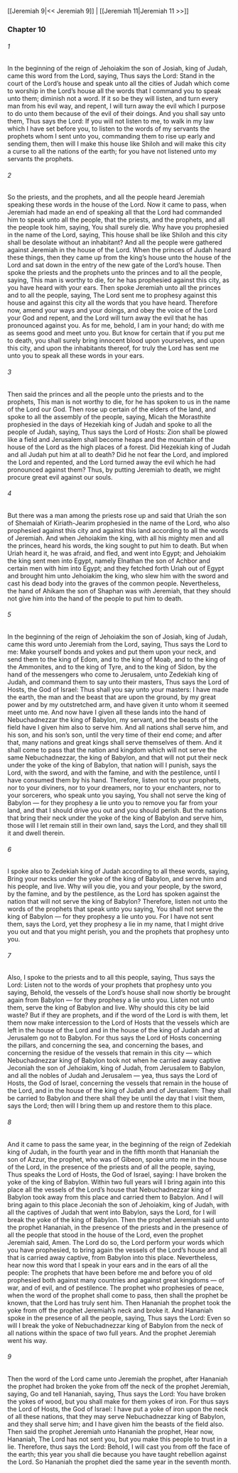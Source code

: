 [[Jeremiah 9|<< Jeremiah 9]]  |  [[Jeremiah 11|Jeremiah 11 >>]]

### Chapter 10
###### 1
In the beginning of the reign of Jehoiakim the son of Josiah, king of Judah, came this word from the Lord, saying, Thus says the Lord: Stand in the court of the Lord’s house and speak unto all the cities of Judah which come to worship in the Lord’s house all the words that I command you to speak unto them; diminish not a word. If it so be they will listen, and turn every man from his evil way, and repent, I will turn away the evil which I purpose to do unto them because of the evil of their doings. And you shall say unto them, Thus says the Lord: If you will not listen to me, to walk in my law which I have set before you, to listen to the words of my servants the prophets whom I sent unto you, commanding them to rise up early and sending them, then will I make this house like Shiloh and will make this city a curse to all the nations of the earth; for you have not listened unto my servants the prophets.

###### 2
So the priests, and the prophets, and all the people heard Jeremiah speaking these words in the house of the Lord. Now it came to pass, when Jeremiah had made an end of speaking all that the Lord had commanded him to speak unto all the people, that the priests, and the prophets, and all the people took him, saying, You shall surely die. Why have you prophesied in the name of the Lord, saying, This house shall be like Shiloh and this city shall be desolate without an inhabitant? And all the people were gathered against Jeremiah in the house of the Lord. When the princes of Judah heard these things, then they came up from the king’s house unto the house of the Lord and sat down in the entry of the new gate of the Lord’s house. Then spoke the priests and the prophets unto the princes and to all the people, saying, This man is worthy to die, for he has prophesied against this city, as you have heard with your ears. Then spoke Jeremiah unto all the princes and to all the people, saying, The Lord sent me to prophesy against this house and against this city all the words that you have heard. Therefore now, amend your ways and your doings, and obey the voice of the Lord your God and repent, and the Lord will turn away the evil that he has pronounced against you. As for me, behold, I am in your hand; do with me as seems good and meet unto you. But know for certain that if you put me to death, you shall surely bring innocent blood upon yourselves, and upon this city, and upon the inhabitants thereof, for truly the Lord has sent me unto you to speak all these words in your ears.

###### 3
Then said the princes and all the people unto the priests and to the prophets, This man is not worthy to die, for he has spoken to us in the name of the Lord our God. Then rose up certain of the elders of the land, and spoke to all the assembly of the people, saying, Micah the Morasthite prophesied in the days of Hezekiah king of Judah and spoke to all the people of Judah, saying, Thus says the Lord of Hosts: Zion shall be plowed like a field and Jerusalem shall become heaps and the mountain of the house of the Lord as the high places of a forest. Did Hezekiah king of Judah and all Judah put him at all to death? Did he not fear the Lord, and implored the Lord and repented, and the Lord turned away the evil which he had pronounced against them? Thus, by putting Jeremiah to death, we might procure great evil against our souls.

###### 4
But there was a man among the priests rose up and said that Uriah the son of Shemaiah of Kiriath-Jearim prophesied in the name of the Lord, who also prophesied against this city and against this land according to all the words of Jeremiah. And when Jehoiakim the king, with all his mighty men and all the princes, heard his words, the king sought to put him to death. But when Uriah heard it, he was afraid, and fled, and went into Egypt; and Jehoiakim the king sent men into Egypt, namely Elnathan the son of Achbor and certain men with him into Egypt; and they fetched forth Uriah out of Egypt and brought him unto Jehoiakim the king, who slew him with the sword and cast his dead body into the graves of the common people. Nevertheless, the hand of Ahikam the son of Shaphan was with Jeremiah, that they should not give him into the hand of the people to put him to death.

###### 5
In the beginning of the reign of Jehoiakim the son of Josiah, king of Judah, came this word unto Jeremiah from the Lord, saying, Thus says the Lord to me: Make yourself bonds and yokes and put them upon your neck, and send them to the king of Edom, and to the king of Moab, and to the king of the Ammonites, and to the king of Tyre, and to the king of Sidon, by the hand of the messengers who come to Jerusalem, unto Zedekiah king of Judah, and command them to say unto their masters, Thus says the Lord of Hosts, the God of Israel: Thus shall you say unto your masters: I have made the earth, the man and the beast that are upon the ground, by my great power and by my outstretched arm, and have given it unto whom it seemed meet unto me. And now have I given all these lands into the hand of Nebuchadnezzar the king of Babylon, my servant, and the beasts of the field have I given him also to serve him. And all nations shall serve him, and his son, and his son’s son, until the very time of their end come; and after that, many nations and great kings shall serve themselves of them. And it shall come to pass that the nation and kingdom which will not serve the same Nebuchadnezzar, the king of Babylon, and that will not put their neck under the yoke of the king of Babylon, that nation will I punish, says the Lord, with the sword, and with the famine, and with the pestilence, until I have consumed them by his hand. Therefore, listen not to your prophets, nor to your diviners, nor to your dreamers, nor to your enchanters, nor to your sorcerers, who speak unto you saying, You shall not serve the king of Babylon — for they prophesy a lie unto you to remove you far from your land, and that I should drive you out and you should perish. But the nations that bring their neck under the yoke of the king of Babylon and serve him, those will I let remain still in their own land, says the Lord, and they shall till it and dwell therein.

###### 6
I spoke also to Zedekiah king of Judah according to all these words, saying, Bring your necks under the yoke of the king of Babylon, and serve him and his people, and live. Why will you die, you and your people, by the sword, by the famine, and by the pestilence, as the Lord has spoken against the nation that will not serve the king of Babylon? Therefore, listen not unto the words of the prophets that speak unto you saying, You shall not serve the king of Babylon — for they prophesy a lie unto you. For I have not sent them, says the Lord, yet they prophesy a lie in my name, that I might drive you out and that you might perish, you and the prophets that prophesy unto you.

###### 7
Also, I spoke to the priests and to all this people, saying, Thus says the Lord: Listen not to the words of your prophets that prophesy unto you saying, Behold, the vessels of the Lord’s house shall now shortly be brought again from Babylon — for they prophesy a lie unto you. Listen not unto them, serve the king of Babylon and live. Why should this city be laid waste? But if they are prophets, and if the word of the Lord is with them, let them now make intercession to the Lord of Hosts that the vessels which are left in the house of the Lord and in the house of the king of Judah and at Jerusalem go not to Babylon. For thus says the Lord of Hosts concerning the pillars, and concerning the sea, and concerning the bases, and concerning the residue of the vessels that remain in this city — which Nebuchadnezzar king of Babylon took not when he carried away captive Jeconiah the son of Jehoiakim, king of Judah, from Jerusalem to Babylon, and all the nobles of Judah and Jerusalem — yea, thus says the Lord of Hosts, the God of Israel, concerning the vessels that remain in the house of the Lord, and in the house of the king of Judah and of Jerusalem: They shall be carried to Babylon and there shall they be until the day that I visit them, says the Lord; then will I bring them up and restore them to this place.

###### 8
And it came to pass the same year, in the beginning of the reign of Zedekiah king of Judah, in the fourth year and in the fifth month that Hananiah the son of Azzur, the prophet, who was of Gibeon, spoke unto me in the house of the Lord, in the presence of the priests and of all the people, saying, Thus speaks the Lord of Hosts, the God of Israel, saying: I have broken the yoke of the king of Babylon. Within two full years will I bring again into this place all the vessels of the Lord’s house that Nebuchadnezzar king of Babylon took away from this place and carried them to Babylon. And I will bring again to this place Jeconiah the son of Jehoiakim, king of Judah, with all the captives of Judah that went into Babylon, says the Lord, for I will break the yoke of the king of Babylon. Then the prophet Jeremiah said unto the prophet Hananiah, in the presence of the priests and in the presence of all the people that stood in the house of the Lord, even the prophet Jeremiah said, Amen. The Lord do so, the Lord perform your words which you have prophesied, to bring again the vessels of the Lord’s house and all that is carried away captive, from Babylon into this place. Nevertheless, hear now this word that I speak in your ears and in the ears of all the people: The prophets that have been before me and before you of old prophesied both against many countries and against great kingdoms — of war, and of evil, and of pestilence. The prophet who prophesies of peace, when the word of the prophet shall come to pass, then shall the prophet be known, that the Lord has truly sent him. Then Hananiah the prophet took the yoke from off the prophet Jeremiah’s neck and broke it. And Hananiah spoke in the presence of all the people, saying, Thus says the Lord: Even so will I break the yoke of Nebuchadnezzar king of Babylon from the neck of all nations within the space of two full years. And the prophet Jeremiah went his way.

###### 9
Then the word of the Lord came unto Jeremiah the prophet, after Hananiah the prophet had broken the yoke from off the neck of the prophet Jeremiah, saying, Go and tell Hananiah, saying, Thus says the Lord: You have broken the yokes of wood, but you shall make for them yokes of iron. For thus says the Lord of Hosts, the God of Israel: I have put a yoke of iron upon the neck of all these nations, that they may serve Nebuchadnezzar king of Babylon, and they shall serve him; and I have given him the beasts of the field also. Then said the prophet Jeremiah unto Hananiah the prophet, Hear now, Hananiah, The Lord has not sent you, but you make this people to trust in a lie. Therefore, thus says the Lord: Behold, I will cast you from off the face of the earth; this year you shall die because you have taught rebellion against the Lord. So Hananiah the prophet died the same year in the seventh month.